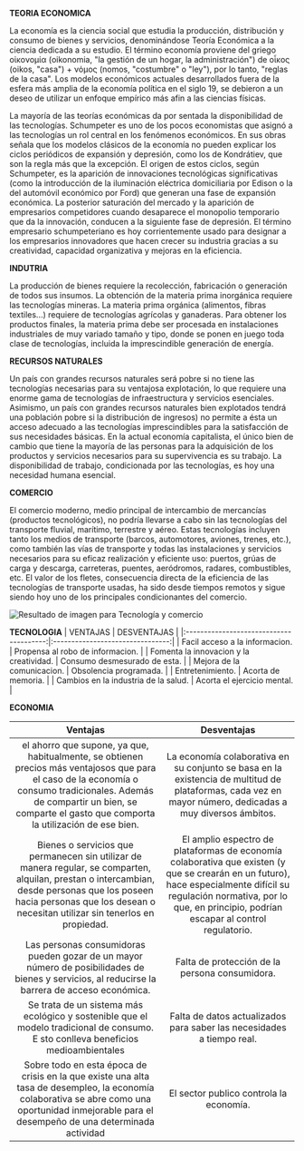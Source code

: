 
**TEORIA ECONOMICA**

La economía es la ciencia social que estudia la producción, distribución y consumo de bienes y servicios, denominándose Teoría Económica a la ciencia dedicada a su estudio. El término economía proviene del griego οἰκονομία (oikonomia, "la gestión de un hogar, la administración") de οἶκος (oikos, "casa") + νόμος (nomos, "costumbre" o "ley"), por lo tanto, "reglas de la casa". Los modelos económicos actuales desarrollados fuera de la esfera más amplia de la economía política en el siglo 19, se debieron a un deseo de utilizar un enfoque empírico más afin a las ciencias físicas.

La mayoría de las teorías económicas da por sentada la disponibilidad de las tecnologías. Schumpeter es uno de los pocos economistas que asignó a las tecnologías un rol central en los fenómenos económicos. En sus obras señala que los modelos clásicos de la economía no pueden explicar los ciclos periódicos de expansión y depresión, como los de Kondrátiev, que son la regla más que la excepción. El origen de estos ciclos, según Schumpeter, es la aparición de innovaciones tecnológicas significativas (como la introducción de la iluminación eléctrica domiciliaria por Edison o la del automóvil económico por Ford) que generan una fase de expansión económica. La posterior saturación del mercado y la aparición de empresarios competidores cuando desaparece el monopolio temporario que da la innovación, conducen a la siguiente fase de depresión. El término empresario schumpeteriano es hoy corrientemente usado para designar a los empresarios innovadores que hacen crecer su industria gracias a su creatividad, capacidad organizativa y mejoras en la eficiencia.

**INDUTRIA**

La producción de bienes requiere la recolección, fabricación o generación de todos sus insumos. La obtención de la materia prima inorgánica requiere las tecnologías mineras. La materia prima orgánica (alimentos, fibras textiles...) requiere de tecnologías agrícolas y ganaderas. Para obtener los productos finales, la materia prima debe ser procesada en instalaciones industriales de muy variado tamaño y tipo, donde se ponen en juego toda clase de tecnologías, incluida la imprescindible generación de energía.

**RECURSOS NATURALES**

Un país con grandes recursos naturales será pobre si no tiene las tecnologías necesarias para su ventajosa explotación, lo que requiere una enorme gama de tecnologías de infraestructura y servicios esenciales. Asimismo, un país con grandes recursos naturales bien explotados tendrá una población pobre si la distribución de ingresos) no permite a ésta un acceso adecuado a las tecnologías imprescindibles para la satisfacción de sus necesidades básicas. En la actual economía capitalista, el único bien de cambio que tiene la mayoría de las personas para la adquisición de los productos y servicios necesarios para su supervivencia es su trabajo. La disponibilidad de trabajo, condicionada por las tecnologías, es hoy una necesidad humana esencial.

**COMERCIO**

El comercio moderno, medio principal de intercambio de mercancías (productos tecnológicos), no podría llevarse a cabo sin las tecnologías del transporte fluvial, marítimo, terrestre y aéreo. Estas tecnologías incluyen tanto los medios de transporte (barcos, automotores, aviones, trenes, etc.), como también las vías de transporte y todas las instalaciones y servicios necesarios para su eficaz realización y eficiente uso: puertos, grúas de carga y descarga, carreteras, puentes, aeródromos, radares, combustibles, etc. El valor de los fletes, consecuencia directa de la eficiencia de las tecnologías de transporte usadas, ha sido desde tiempos remotos y sigue siendo hoy uno de los principales condicionantes del comercio.

![Resultado de imagen para Tecnología y comercio](http://www.formacion.edu.ec/imagenes/secciones/carreras/comercio.jpg)

**TECNOLOGIA**
|                 VENTAJAS                |            DESVENTAJAS           |
|:---------------------------------------:|:--------------------------------:|
| Facil acceso a la informacion.          | Propensa al robo de informacion. |
| Fomenta la innovacion y la creatividad. | Consumo desmesurado de esta.     |
| Mejora de la comunicacion.              | Obsolencia programada.           |
| Entretenimiento.                        | Acorta de memoria.               |
| Cambios en la industria de la salud.    | Acorta el ejercicio mental.      |

**ECONOMIA**

|                                                                                                                Ventajas                                                                                                                |                                                                                                           Desventajas                                                                                                           |
|:--------------------------------------------------------------------------------------------------------------------------------------------------------------------------------------------------------------------------------------:|:-------------------------------------------------------------------------------------------------------------------------------------------------------------------------------------------------------------------------------:|
| el ahorro que supone, ya que, habitualmente, se obtienen precios más ventajosos que para  el caso de la economía o consumo tradicionales.   Además de compartir un bien, se comparte el gasto que comporta la utilización de ese bien. | La economía colaborativa en su conjunto se basa en la existencia de multitud de plataformas,  cada vez en mayor número, dedicadas a muy diversos ámbitos.                                                                       |
| Bienes o servicios que permanecen sin utilizar de manera regular, se comparten, alquilan, prestan o intercambian,  desde personas que los poseen hacia personas que los desean o necesitan utilizar sin tenerlos en propiedad.         | El amplio espectro de plataformas de economía colaborativa que existen (y que se crearán en un futuro),  hace especialmente difícil su regulación normativa, por lo que, en principio, podrían escapar al control regulatorio.  |
| Las personas consumidoras pueden gozar de un mayor número de posibilidades de bienes y servicios,  al reducirse la barrera de acceso económica.                                                                                        | Falta de protección de la persona consumidora.                                                                                                                                                                                  |
| Se trata de un sistema más ecológico y sostenible que el modelo tradicional de consumo. E sto conlleva beneficios medioambientales                                                                                                     | Falta de datos actualizados para saber las necesidades a tiempo real.                                                                                                                                                           |
| Sobre todo en esta época de crisis en la que existe una alta tasa de desempleo,  la economía colaborativa se abre como una oportunidad inmejorable para el desempeño de una determinada actividad                                      |  El sector publico controla la economía.                                                                                                                                                                                        |
